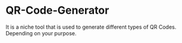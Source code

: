 # QR-Code-Generator
It is a niche tool that is used to generate different types of QR Codes. Depending on your purpose.
